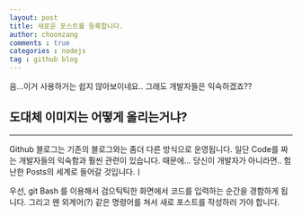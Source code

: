 ```yaml
---
layout: post
title: 새로운 포스트를 등록합니다. 
author: choonzang
comments : true
categories : nodejs
tag : github blog
---
```


음...이거 사용하거는 쉽지 않아보이네요.. 
그래도 개발자들은 익숙하겠죠??

## 도대체 이미지는 어떻게 올리는거냐? 
-----

Github 블로그는 기존의 블로그와는 좀더 다른 방식으로 운영됩니다.
일단 Code를 짜는 개발자들의 익숙함과 훨씬 관련이 있습니다. 때문에... 당신이 개발자가 아니라면.. 험난한 Posts의 세계로 들어갈 것입니다.ㅣ

우선, git Bash 를 이용해서 검으틱틱한 화면에서 코드를 입력하는 순간을 경함하게 됩니다.
그리고 왠 외계어(?) 같은 명령어를 쳐서 새로 포스트를 작성하러 가야 합니다. 
